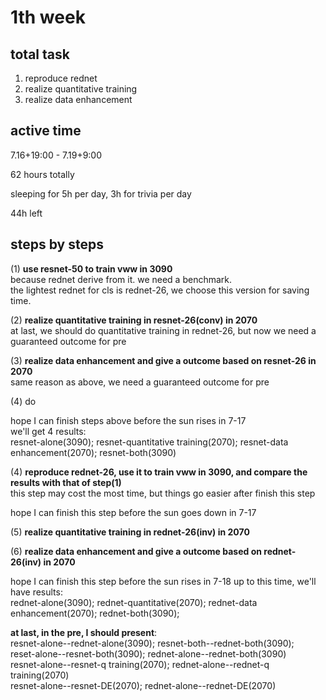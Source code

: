 # 1th week
## total task
  1. reproduce rednet
  2. realize quantitative training
  3. realize data enhancement

## active time
7.16+19:00 - 7.19+9:00

62 hours totally

sleeping for 5h per day, 3h for trivia per day

44h left

## steps by steps

(1) **use resnet-50 to train vww in 3090** </br>
    because rednet derive from it. we need a benchmark.</br>
    the lightest rednet for cls is rednet-26, we choose this version for saving time. </br>

(2) **realize quantitative training in resnet-26(conv) in 2070** </br>
    at last, we should do quantitative training in rednet-26, but now we need a guaranteed outcome for pre

(3) **realize data enhancement and give a outcome based on resnet-26 in 2070**</br>
    same reason as above, we need a guaranteed outcome for pre

(4) do 

hope I can finish steps above before the sun rises in 7-17</br>
we'll get 4 results:</br>
resnet-alone(3090); resnet-quantitative training(2070); resnet-data enhancement(2070); resnet-both(3090)

(4) **reproduce rednet-26, use it to train vww in 3090, and compare the results with that of step(1)**</br>
    this step may cost the most time, but things go easier after finish this step

hope I can finish this step before the sun goes down in 7-17

(5) **realize quantitative training in rednet-26(inv) in 2070**

(6) **realize data enhancement and give a outcome based on rednet-26(inv) in 2070**</br>

hope I can finish this step before the sun rises in 7-18
up to this time, we'll have results:</br>
rednet-alone(3090); rednet-quantitative(2070);  rednet-data enhancement(2070); rednet-both(3090); </br>


**at last, in the pre, I should present**:</br>
resnet-alone--rednet-alone(3090); resnet-both--rednet-both(3090);</br>
reset-alone--resnet-both(3090); rednet-alone--rednet-both(3090)</br>
resnet-alone--resnet-q training(2070); rednet-alone--rednet-q training(2070)</br>
resnet-alone--resnet-DE(2070); rednet-alone--rednet-DE(2070)</br>


    




